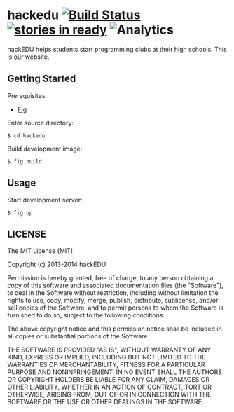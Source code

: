 # hackedu [![Build Status](https://drone.io/github.com/hackedu/hackedu/status.png)](https://drone.io/github.com/hackedu/hackedu/latest) [![stories in ready](https://badge.waffle.io/hackedu/hackedu.png?label=ready&title=ready)](https://waffle.io/hackedu/hackedu) ![Analytics](https://ga-beacon.appspot.com/UA-47724303-2/hackedu/readme?pixel)

hackEDU helps students start programming clubs at their high schools. This is
our website.

## Getting Started

Prerequisites:

* [Fig](https://github.com/orchardup/fig)

Enter source directory:

    $ cd hackedu

Build development image:

    $ fig build

## Usage

Start development server:

    $ fig up

## LICENSE

The MIT License (MIT)

Copyright (c) 2013-2014 hackEDU

Permission is hereby granted, free of charge, to any person obtaining a copy of
this software and associated documentation files (the "Software"), to deal in
the Software without restriction, including without limitation the rights to
use, copy, modify, merge, publish, distribute, sublicense, and/or sell copies
of the Software, and to permit persons to whom the Software is furnished to do
so, subject to the following conditions:

The above copyright notice and this permission notice shall be included in all
copies or substantial portions of the Software.

THE SOFTWARE IS PROVIDED "AS IS", WITHOUT WARRANTY OF ANY KIND, EXPRESS OR
IMPLIED, INCLUDING BUT NOT LIMITED TO THE WARRANTIES OF MERCHANTABILITY,
FITNESS FOR A PARTICULAR PURPOSE AND NONINFRINGEMENT. IN NO EVENT SHALL THE
AUTHORS OR COPYRIGHT HOLDERS BE LIABLE FOR ANY CLAIM, DAMAGES OR OTHER
LIABILITY, WHETHER IN AN ACTION OF CONTRACT, TORT OR OTHERWISE, ARISING FROM,
OUT OF OR IN CONNECTION WITH THE SOFTWARE OR THE USE OR OTHER DEALINGS IN THE
SOFTWARE.
